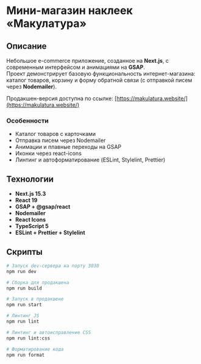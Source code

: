 # Мини-магазин наклеек «Макулатура»

## Описание
Небольшое e-commerce приложение, созданное на **Next.js**, с современным интерфейсом и анимациями на **GSAP**.  
Проект демонстрирует базовую функциональность интернет-магазина: каталог товаров, корзину и форму обратной связи (с отправкой писем через **Nodemailer**).  

Продакшен-версия доступна по ссылке: [https://makulatura.website/](https://makulatura.website/)

### Особенности
- Каталог товаров с карточками  
- Отправка писем через Nodemailer
- Анимации и плавные переходы на GSAP
- Иконки через react-icons  
- Линтинг и автоформатирование (ESLint, Stylelint, Prettier)  

## Технологии
- **Next.js 15.3**  
- **React 19**  
- **GSAP + @gsap/react**  
- **Nodemailer**
- **React Icons**  
- **TypeScript 5**  
- **ESLint + Prettier + Stylelint**  

## Скрипты
```bash
# Запуск dev-сервера на порту 3030
npm run dev

# Сборка для продакшена
npm run build

# Запуск в продакшене
npm run start

# Линтинг JS
npm run lint

# Линтинг и автоисправление CSS
npm run lint:css

# Форматирование кода
npm run format
